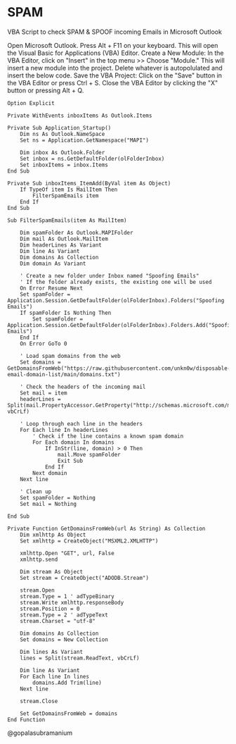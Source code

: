 # SPAM
VBA Script to check SPAM &amp; SPOOF incoming Emails in Microsoft Outlook

Open Microsoft Outlook.
Press Alt + F11 on your keyboard. This will open the Visual Basic for Applications (VBA) Editor.
Create a New Module: In the VBA Editor, click on "Insert" in the top menu >> Choose "Module." This will insert a new module into the project.
Delete whatever is autopolulated and insert the below code.
Save the VBA Project: Click on the "Save" button in the VBA Editor or press Ctrl + S.
Close the VBA Editor by clicking the "X" button or pressing Alt + Q.

```
Option Explicit

Private WithEvents inboxItems As Outlook.Items

Private Sub Application_Startup()
    Dim ns As Outlook.NameSpace
    Set ns = Application.GetNamespace("MAPI")
    
    Dim inbox As Outlook.Folder
    Set inbox = ns.GetDefaultFolder(olFolderInbox)
    Set inboxItems = inbox.Items
End Sub

Private Sub inboxItems_ItemAdd(ByVal item As Object)
    If TypeOf item Is MailItem Then
        FilterSpamEmails item
    End If
End Sub

Sub FilterSpamEmails(item As MailItem)

    Dim spamFolder As Outlook.MAPIFolder
    Dim mail As Outlook.MailItem
    Dim headerLines As Variant
    Dim line As Variant
    Dim domains As Collection
    Dim domain As Variant
    
    ' Create a new folder under Inbox named "Spoofing Emails"
    ' If the folder already exists, the existing one will be used
    On Error Resume Next
    Set spamFolder = Application.Session.GetDefaultFolder(olFolderInbox).Folders("Spoofing Emails")
    If spamFolder Is Nothing Then
        Set spamFolder = Application.Session.GetDefaultFolder(olFolderInbox).Folders.Add("Spoofing Emails")
    End If
    On Error GoTo 0
    
    ' Load spam domains from the web
    Set domains = GetDomainsFromWeb("https://raw.githubusercontent.com/unkn0w/disposable-email-domain-list/main/domains.txt")
    
    ' Check the headers of the incoming mail
    Set mail = item
    headerLines = Split(mail.PropertyAccessor.GetProperty("http://schemas.microsoft.com/mapi/proptag/0x007D001E"), vbCrLf)
    
    ' Loop through each line in the headers
    For Each line In headerLines
        ' Check if the line contains a known spam domain
        For Each domain In domains
            If InStr(line, domain) > 0 Then
                mail.Move spamFolder
                Exit Sub
            End If
        Next domain
    Next line
    
    ' Clean up
    Set spamFolder = Nothing
    Set mail = Nothing

End Sub

Private Function GetDomainsFromWeb(url As String) As Collection
    Dim xmlhttp As Object
    Set xmlhttp = CreateObject("MSXML2.XMLHTTP")
    
    xmlhttp.Open "GET", url, False
    xmlhttp.send
    
    Dim stream As Object
    Set stream = CreateObject("ADODB.Stream")
    
    stream.Open
    stream.Type = 1 ' adTypeBinary
    stream.Write xmlhttp.responseBody
    stream.Position = 0
    stream.Type = 2 ' adTypeText
    stream.Charset = "utf-8"
    
    Dim domains As Collection
    Set domains = New Collection
    
    Dim lines As Variant
    lines = Split(stream.ReadText, vbCrLf)
    
    Dim line As Variant
    For Each line In lines
        domains.Add Trim(line)
    Next line
    
    stream.Close
    
    Set GetDomainsFromWeb = domains
End Function
```

@gopalasubramanium

